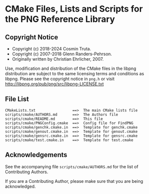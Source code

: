 CMake Files, Lists and Scripts for the PNG Reference Library
============================================================

Copyright Notice
----------------

 * Copyright (c) 2018-2024 Cosmin Truta.
 * Copyright (c) 2007-2018 Glenn Randers-Pehrson.
 * Originally written by Christian Ehrlicher, 2007.

Use, modification and distribution of the CMake
files in the libpng distribution are subject to
the same licensing terms and conditions as libpng.
Please see the copyright notice in `png.h` or visit
http://libpng.org/pub/png/src/libpng-LICENSE.txt

File List
---------

    CMakeLists.txt                 ==>  The main CMake lists file
    scripts/cmake/AUTHORS.md       ==>  The Authors file
    scripts/cmake/README.md        ==>  This file
    scripts/cmake/PNGConfig.cmake  ==>  Config file for FindPNG
    scripts/cmake/genchk.cmake.in  ==>  Template for genchk.cmake
    scripts/cmake/genout.cmake.in  ==>  Template for genout.cmake
    scripts/cmake/gensrc.cmake.in  ==>  Template for gensrc.cmake
    scripts/cmake/test.cmake.in    ==>  Template for test.cmake

Acknowledgements
----------------

See the accompanying file `scripts/cmake/AUTHORS.md`
for the list of Contributing Authors.

If you are a Contributing Author, please make sure
that you are being acknowledged.
